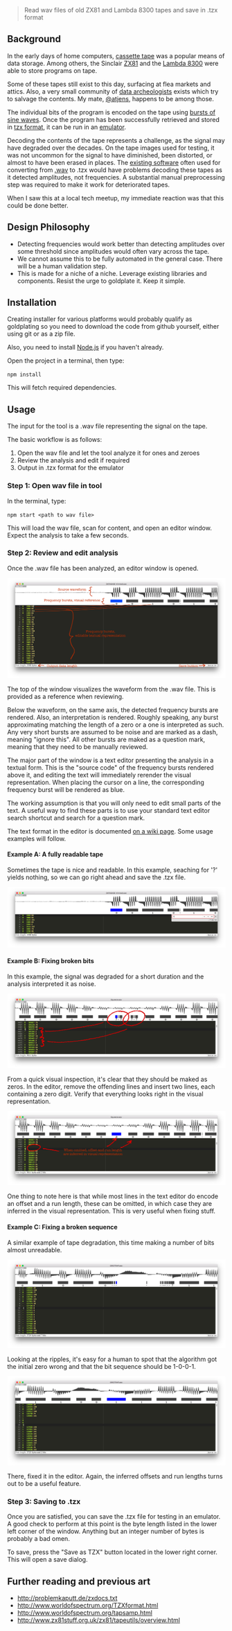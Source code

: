 > Read wav files of old ZX81 and Lambda 8300 tapes and save in .tzx format

## Background

In the early days of home computers, [cassette tape](https://en.wikipedia.org/wiki/Compact_Cassette) was a popular means of data storage. Among others, the Sinclair [ZX81](https://en.wikipedia.org/wiki/ZX81) and the [Lambda 8300](https://en.wikipedia.org/wiki/Lambda_8300) were able to store programs on tape.

Some of these tapes still exist to this day, surfacing at flea markets and attics. Also, a very small community of [data archeologists](https://en.wikipedia.org/wiki/Data_archaeology) exists which try to salvage the contents. My mate, [@atjens](https://twitter.com/atjens), happens to be among those.

The individual bits of the program is encoded on the tape using [bursts of sine waves](http://www.worldofspectrum.org/tapsamp.html). Once the program has been successfully retrieved and stored in [tzx format](http://www.worldofspectrum.org/TZXformat.html), it can be run in an [emulator](http://www.zx81.nl/).

Decoding the contents of the tape represents a challenge, as the signal may have degraded over the decades. On the tape images used for testing, it was not uncommon for the signal to have diminished, been distorted, or almost to have been erased in places. The [existing software](http://www.zx81stuff.org.uk/zx81/tapeutils/overview.html) often used for converting from [.wav](https://en.wikipedia.org/wiki/WAV) to .tzx would have problems decoding these tapes as it detected amplitudes, not frequencies. A substantial manual preprocessing step was required to make it work for deteriorated tapes.

When I saw this at a local tech meetup, my immediate reaction was that this could be done better.

## Design Philosophy
- Detecting frequencies would work better than detecting amplitudes over some threshold since amplitudes would often vary across the tape.
- We cannot assume this to be fully automated in the general case. There will be a human validation step.
- This is made for a niche of a niche. Leverage existing libraries and components. Resist the urge to goldplate it. Keep it simple.

## Installation
Creating installer for various platforms would probably qualify as goldplating so you need to download the code from github yourself, either using git or as a zip file.

Also, you need to install [Node.js](https://nodejs.org/en/) if you haven't already.

Open the project in a terminal, then type:

`npm install`

This will fetch required dependencies.

## Usage
The input for the tool is a .wav file representing the signal on the tape.

The basic workflow is as follows:
1. Open the wav file and let the tool analyze it for ones and zeroes
2. Review the analysis and edit if required
3. Output in .tzx format for the emulator

### Step 1: Open wav file in tool

In the terminal, type:

`npm start <path to wav file>`

This will load the wav file, scan for content, and open an editor window. Expect the analysis to take a few seconds.

### Step 2: Review and edit analysis

Once the .wav file has been analyzed, an editor window is opened.

![editor window](README/editor_window.png)

The top of the window visualizes the waveform from the .wav file. This is provided as a reference when reviewing.

Below the waveform, on the same axis, the detected frequency bursts are rendered. Also, an interpretation is rendered. Roughly speaking, any burst approximating matching the length of a zero or a one is interpreted as such. Any very short bursts are assumed to be noise and are marked as a dash, meaning "ignore this". All other bursts are maked as a question mark, meaning that they need to be manually reviewed.

The major part of the window is a text editor presenting the analysis in a textual form. This is the "source code" of the frequency bursts rendered above it, and editing the text will immediately rerender the visual representation. When placing the cursor on a line, the corresponding frequency burst will be rendered as blue.

The working assumption is that you will only need to edit small parts of the text. A useful way to find these parts is to use your standard text editor search shortcut and search for a question mark.

The text format in the editor is documented [on a wiki page](https://github.com/mvindahl/zx81-dat-tape-reader/wiki/Editor-format). Some usage examples will follow.

#### Example A: A fully readable tape
Sometimes the tape is nice and readable. In this example, seaching for '?' yields nothing, so we can go right ahead and save the .tzx file.

![fully readable tape](README/readable_tape.png)

#### Example B: Fixing broken bits
In this example, the signal was degraded for a short duration and the analysis interpreted it as noise.

![broken bits](README/broken_bits.png)

From a quick visual inspection, it's clear that they should be maked as zeros. In the editor, remove the offending lines and insert two lines, each containing a zero digit. Verify that everything looks right in the visual representation.

![broken bits fixed](README/broken_bits_fixed.png)

One thing to note here is that while most lines in the text editor do encode an offset and a run length, these can be omitted, in which case they are inferred in the visual representation. This is very useful when fixing stuff.

#### Example C: Fixing a broken sequence
A similar example of tape degradation, this time making a number of bits almost unreadable.

![broken sequence](README/broken_sequence.png)

Looking at the ripples, it's easy for a human to spot that the algorithm got the initial zero wrong and that the bit sequence should be 1-0-0-1.

![broken sequence fixed](README/broken_sequence_fixed.png)

There, fixed it in the editor. Again, the inferred offsets and run lengths turns out to be a useful feature.

### Step 3: Saving to .tzx

Once you are satisfied, you can save the .tzx file for testing in an emulator. A good check to perform at this point is the byte length listed in the lower left corner of the window. Anything but an integer number of bytes is probably a bad omen.

To save, press the "Save as TZX" button located in the lower right corner. This will open a save dialog.

## Further reading and previous art
- http://problemkaputt.de/zxdocs.txt
- http://www.worldofspectrum.org/TZXformat.html
- http://www.worldofspectrum.org/tapsamp.html
- http://www.zx81stuff.org.uk/zx81/tapeutils/overview.html

